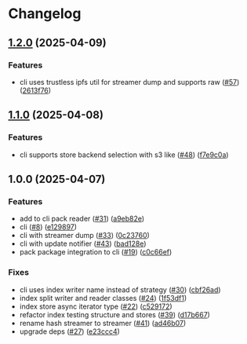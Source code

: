 # Changelog

## [1.2.0](https://github.com/vasco-santos/hash-stream/compare/cli-v1.1.0...cli-v1.2.0) (2025-04-09)


### Features

* cli uses trustless ipfs util for streamer dump and supports raw ([#57](https://github.com/vasco-santos/hash-stream/issues/57)) ([2613f76](https://github.com/vasco-santos/hash-stream/commit/2613f76ced81c98bd042dc1ab0f37c554d7afdf0))

## [1.1.0](https://github.com/vasco-santos/hash-stream/compare/cli-v1.0.0...cli-v1.1.0) (2025-04-08)


### Features

* cli supports store backend selection with s3 like ([#48](https://github.com/vasco-santos/hash-stream/issues/48)) ([f7e9c0a](https://github.com/vasco-santos/hash-stream/commit/f7e9c0a079f2bfbbee8cd5780a64015b6d440fc3))

## 1.0.0 (2025-04-07)


### Features

* add to cli pack reader ([#31](https://github.com/vasco-santos/hash-stream/issues/31)) ([a9eb82e](https://github.com/vasco-santos/hash-stream/commit/a9eb82e4252f66b68eee1ffea519ee5d58640388))
* cli ([#8](https://github.com/vasco-santos/hash-stream/issues/8)) ([e129897](https://github.com/vasco-santos/hash-stream/commit/e1298978cc83be199f6899700c7da4c389dd28d2))
* cli with streamer dump ([#33](https://github.com/vasco-santos/hash-stream/issues/33)) ([0c23760](https://github.com/vasco-santos/hash-stream/commit/0c23760d686bdfe51caac9380b3dc879b985ac68))
* cli with update notifier ([#43](https://github.com/vasco-santos/hash-stream/issues/43)) ([bad128e](https://github.com/vasco-santos/hash-stream/commit/bad128ef90e73cc630b2735ab8a3fa84cae3ad0e))
* pack package integration to cli ([#19](https://github.com/vasco-santos/hash-stream/issues/19)) ([c0c66ef](https://github.com/vasco-santos/hash-stream/commit/c0c66ef72a087e7a056dbeed1c62d2acfe6d803b))


### Fixes

* cli uses index writer name instead of strategy ([#30](https://github.com/vasco-santos/hash-stream/issues/30)) ([cbf26ad](https://github.com/vasco-santos/hash-stream/commit/cbf26ad23667e9210e0f920630904c0e317c7b25))
* index split writer and reader classes ([#24](https://github.com/vasco-santos/hash-stream/issues/24)) ([1f53df1](https://github.com/vasco-santos/hash-stream/commit/1f53df1d16f2fe5e90828faddfeedc8ab08def6e))
* index store async iterator type ([#22](https://github.com/vasco-santos/hash-stream/issues/22)) ([c529172](https://github.com/vasco-santos/hash-stream/commit/c5291722555389516b8688495bbd4f5dd5824071))
* refactor index testing structure and stores  ([#39](https://github.com/vasco-santos/hash-stream/issues/39)) ([d17b667](https://github.com/vasco-santos/hash-stream/commit/d17b66783e9c54266c507b9fab0c9ec6bfd463d0))
* rename hash streamer to streamer ([#41](https://github.com/vasco-santos/hash-stream/issues/41)) ([ad46b07](https://github.com/vasco-santos/hash-stream/commit/ad46b070095edbe8c3b3bcfe12a68fba99a1a24b))
* upgrade deps ([#27](https://github.com/vasco-santos/hash-stream/issues/27)) ([e23ccc4](https://github.com/vasco-santos/hash-stream/commit/e23ccc4599a9131aa7f07de87378a74e79423f25))
